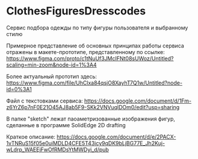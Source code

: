 # ClothesFiguresDresscodes
Сервис подбора одежды по типу фигуры пользователя и выбранному стилю

Примерное представление об основных принципах работы сервиса отражены в макете-прототипе, представленному по ссылке: 
https://www.figma.com/proto/c1tNuUf3JMcIFNt08sUWoz/Untitled?scaling=min-zoom&node-id=1%3A4 

Более актуальный прототип здесь:
https://www.figma.com/file/UhClxa84qsjO8XayhT7Q1w/Untitled?node-id=0%3A1

Файл с текстовками сервиса:
https://docs.google.com/document/d/1Fm-z6YrZ6p7nF0E21O45AJ8ab5F9-SKk2VNVuqlDOm0/edit?usp=sharing

В папке "sketch" лежат паоаметризованные изображения фигур, сделанные в программе SolidEdge 2D drafting

Краткое описание:
https://docs.google.com/document/d/e/2PACX-1vTNRuS15f05e0uiMDLD4CFE5T43icy9qDK9bLjBG77E_Jh2Kuj-wLdrp_WAEEjFwOfRMDsYtMWDyi_d/pub

